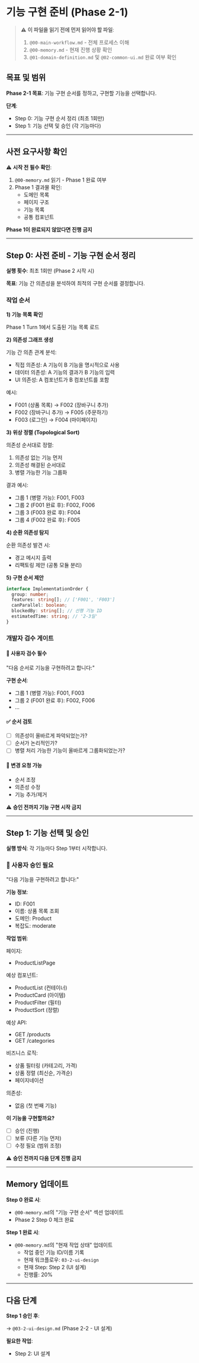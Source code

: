 # 기능 구현 준비 (Phase 2-1)

> ⚠️ **이 파일을 읽기 전에 먼저 읽어야 할 파일**:
>
> 1. `@00-main-workflow.md` - 전체 프로세스 이해
> 2. `@00-memory.md` - 현재 진행 상황 확인
> 3. `@01-domain-definition.md` 및 `@02-common-ui.md` 완료 여부 확인

## 목표 및 범위

**Phase 2-1 목표**: 기능 구현 순서를 정하고, 구현할 기능을 선택합니다.

**단계**:

- Step 0: 기능 구현 순서 정리 (최초 1회만)
- Step 1: 기능 선택 및 승인 (각 기능마다)

---

## 사전 요구사항 확인

⚠️ **시작 전 필수 확인**:

1. `@00-memory.md` 읽기 - Phase 1 완료 여부
2. Phase 1 결과물 확인:
   - 도메인 목록
   - 페이지 구조
   - 기능 목록
   - 공통 컴포넌트

**Phase 1이 완료되지 않았다면 진행 금지**

---

## Step 0: 사전 준비 - 기능 구현 순서 정리

**실행 횟수**: 최초 1회만 (Phase 2 시작 시)

**목표**: 기능 간 의존성을 분석하여 최적의 구현 순서를 결정합니다.

### 작업 순서

**1) 기능 목록 확인**

Phase 1 Turn 1에서 도출된 기능 목록 로드

**2) 의존성 그래프 생성**

기능 간 의존 관계 분석:

- 직접 의존성: A 기능이 B 기능을 명시적으로 사용
- 데이터 의존성: A 기능의 결과가 B 기능의 입력
- UI 의존성: A 컴포넌트가 B 컴포넌트를 포함

예시:

- F001 (상품 목록) → F002 (장바구니 추가)
- F002 (장바구니 추가) → F005 (주문하기)
- F003 (로그인) → F004 (마이페이지)

**3) 위상 정렬 (Topological Sort)**

의존성 순서대로 정렬:

1. 의존성 없는 기능 먼저
2. 의존성 해결된 순서대로
3. 병렬 가능한 기능 그룹화

결과 예시:

- 그룹 1 (병렬 가능): F001, F003
- 그룹 2 (F001 완료 후): F002, F006
- 그룹 3 (F003 완료 후): F004
- 그룹 4 (F002 완료 후): F005

**4) 순환 의존성 탐지**

순환 의존성 발견 시:

- 경고 메시지 출력
- 리팩토링 제안 (공통 모듈 분리)

**5) 구현 순서 제안**

```typescript
interface ImplementationOrder {
  group: number;
  features: string[]; // ['F001', 'F003']
  canParallel: boolean;
  blockedBy: string[]; // 선행 기능 ID
  estimatedTime: string; // '2-3일'
}
```

### 개발자 검수 게이트

#### 🛑 사용자 검수 필수

"다음 순서로 기능을 구현하려고 합니다:"

**구현 순서**:

- 그룹 1 (병렬 가능): F001, F003
- 그룹 2 (F001 완료 후): F002, F006
- ...

#### ✅ 순서 검토

- [ ] 의존성이 올바르게 파악되었는가?
- [ ] 순서가 논리적인가?
- [ ] 병렬 처리 가능한 기능이 올바르게 그룹화되었는가?

#### 📝 변경 요청 가능

- 순서 조정
- 의존성 수정
- 기능 추가/제거

⚠️ **승인 전까지 기능 구현 시작 금지**

---

## Step 1: 기능 선택 및 승인

**실행 방식**: 각 기능마다 Step 1부터 시작합니다.

### 🔔 사용자 승인 필요

"다음 기능을 구현하려고 합니다:"

**기능 정보**:

- ID: F001
- 이름: 상품 목록 조회
- 도메인: Product
- 복잡도: moderate

**작업 범위**:

페이지:

- ProductListPage

예상 컴포넌트:

- ProductList (컨테이너)
- ProductCard (아이템)
- ProductFilter (필터)
- ProductSort (정렬)

예상 API:

- GET /products
- GET /categories

비즈니스 로직:

- 상품 필터링 (카테고리, 가격)
- 상품 정렬 (최신순, 가격순)
- 페이지네이션

의존성:

- 없음 (첫 번째 기능)

**이 기능을 구현할까요?**

- [ ] 승인 (진행)
- [ ] 보류 (다른 기능 먼저)
- [ ] 수정 필요 (범위 조정)

⚠️ **승인 전까지 다음 단계 진행 금지**

---

## Memory 업데이트

**Step 0 완료 시**:

- `@00-memory.md`의 "기능 구현 순서" 섹션 업데이트
- Phase 2 Step 0 체크 완료

**Step 1 완료 시**:

- `@00-memory.md`의 "현재 작업 상태" 업데이트
  - 작업 중인 기능 ID/이름 기록
  - 현재 워크플로우: `03-2-ui-design`
  - 현재 Step: Step 2 (UI 설계)
  - 진행률: 20%

---

## 다음 단계

**Step 1 승인 후**:

→ `@03-2-ui-design.md` (Phase 2-2 - UI 설계)

**필요한 작업**:

- Step 2: UI 설계

